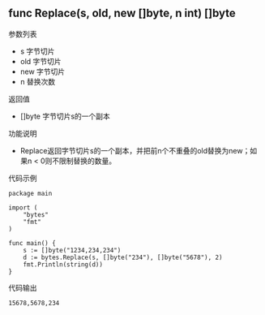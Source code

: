 ## func Replace(s, old, new []byte, n int) []byte

参数列表

- s 字节切片
- old 字节切片
- new 字节切片
- n 替换次数

返回值

- []byte 字节切片s的一个副本

功能说明

- Replace返回字节切片s的一个副本，并把前n个不重叠的old替换为new；如果n < 0则不限制替换的数量。

代码示例

	package main

	import (
		"bytes"
		"fmt"
	)

	func main() {
		s := []byte("1234,234,234")
		d := bytes.Replace(s, []byte("234"), []byte("5678"), 2)
		fmt.Println(string(d))
	}

代码输出

	15678,5678,234
